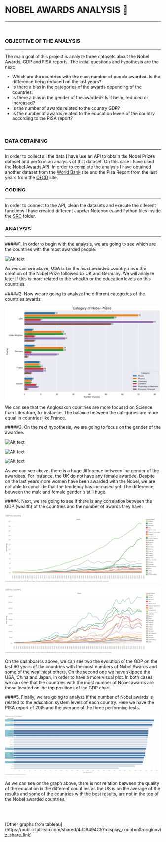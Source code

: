 

# NOBEL AWARDS ANALYSIS    🥇
<hr>
<br>

### OBJECTIVE OF THE ANALYSIS
<hr>

The main goal of this project is analyze three datasets about the Nobel Awards, GDP and PISA reports. The initial questions and hypothesis are the next:

- Which are the countries with the most number of people awarded. Is the difference being reduced on the last years?
- Is there a bias in the categories of the awards depending of the countries.
- Is there a bias in the gender of the awarded? Is it being reduced or increased?
- Is the number of awards related to the country GDP?
- Is the number of awards related to the education levels of the country according to the PISA report?
<br>

### DATA OBTAINING
<hr>

In order to collect all the data I have use an API to obtain the Nobel Prizes dataset and perform an analysis of that dataset. On this case I have used the [Nobel Awards API](https://www.nobelprize.org/about/developer-zone-2/). In order to complete the analysis I have obtained another dataset from the [World Bank](https://databank.worldbank.org/home.aspx) site and the Pisa Report from the last years from the [OECD](https://www.oecd.org/pisa/) site. 
<br>

### CODING
<hr>

In order to connect to the API, clean the datasets and execute the diferent functions I have created different Jupyter Notebooks and Python files inside the [SRC](https://github.com/GuilleNes/Project_2.0/tree/main/Src) folder.
<br>

### ANALYSIS
<hr>
#####1. In order to begin with the analysis, we are going to see which are the countries with the most awarded people:

![Alt text](Images/Plot_1.jpg)

As we can see above, USA is far the most awarded country since the creation of the Nobel Prize followed by UK and Germany. We will analyze later if this is more related to the whealth or the education levels on this countries.
<br>

#####2. Now we are going to analyze the different categories of the countries awards:

![Alt text](Images/plot_10.jpg)

We can see that the Anglosaxon countries are more focused on Science than Literature, for instance. The balance between the categories are more equal in countries like France.
<br>

#####3. On the next hypothesis, we are going to focus on the gender of the awardee.

![Alt text](Images/Plot_2.jpg)

![Alt text](Images/plot_3.jpg)

![Alt text](Images/plot_5.jpg)

As we can see above, there is a huge difference between the gender of the awardees. For instance, the UK do not have any female awardee. Despite on the last years more women have been awarded with the Nobel, we are not able to conclude that the tendency has increased yet. The difference between the male and female gender is still huge. 
<br>

####4. Next, we are going to see if there is any correlation between the GDP (wealth) of the countries and the number of awards they have:

![Alt text](Images/GDP.jpg)

![Alt text](Images/GDP_clear.png)

On the dashboards above, we can see two the evolution of the GDP on the last 60 years of the countries with the most numbers of Nobel Awards and some of the wealthiest others. On the second one we have skipped the USA, China and Japan, in order to have a more visual plot. In both cases, we can see that the countries with the most number of Nobel awards are those located on the top positions of the GDP chart.
<br>

####5. Finally, we are going to analyze if the number of Nobel awards is related to the education system levels of each country. Here we have the PISA report of 2015 and the average of the three performing tests.

![Alt text](Images/Pisa%20report.png)

As we can see on the graph above, there is not relation between the quality of the education in the different countries as the US is on the average of the results and some of the countries with the best results, are not in the top of the Nobel awarded countries.

<br>
<br>
<br>
[Other graphs from tableau](https://public.tableau.com/shared/4JD9494C5?:display_count=n&:origin=viz_share_link)
<br>
<br>
<br>
<br>
<br>
<br>
